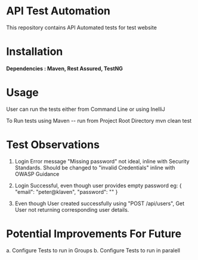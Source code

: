  # API Test Automation

 This repository contains API Automated tests for test website


# Installation

#### Dependencies : Maven, Rest Assured, TestNG


# Usage

User can run the tests either from Command Line or using InelliJ

To Run tests using Maven --
run from Project Root Directory
   mvn clean test

# Test Observations

1. Login Error message "Missing password" not ideal, inline with Security Standards.
   Should be changed to "invalid Credentials" inline with OWASP Guidance

2. Login Successful, even though user provides empty password
    eg: {
            "email": "peter@klaven",
            "password": ""
        }

3. Even though User created successfully using "POST /api/users", Get User not returning corresponding user details.


# Potential Improvements For Future

  a. Configure Tests to run in Groups
  b. Configure Tests to run in paralell